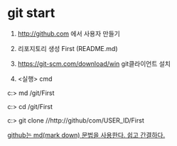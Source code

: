 # git start

1. http://github.com 에서 사용자 만들기

2. 리포지토리 생성 First (README.md)

3. https://git-scm.com/download/win git클라이언트 설치

4. <실행> cmd

c:\> md /git/First

c:\> cd /git/First

c:\> git clone //http://github/com/USER_ID/First


[github는 md(mark down) 문법을 사용한다. 쉽고 간결하다.](https://gist.github.com/ihoneymon/652be052a0727ad59601)
